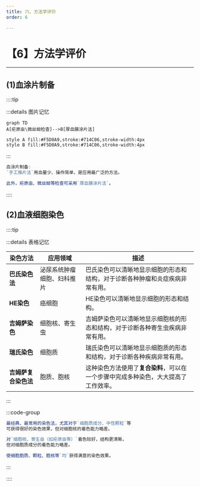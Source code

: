 ```yaml
---
title: 六、方法学评价
order: 6

---
```

# 【6】方法学评价

<kaodian :text="'临床检验基础记忆卡'" />

<beitiL/>

---

## (1)血涂片制备

<son :text="'临床检验基础检验记忆卡'" text1="(1)血涂片制备" :textOption="[['了解','相关专业知识','专业实践能力'],['了解','专业知识','专业实践能力'],['掌握','专业知识','专业实践能力']]" />
::::tip

:::details 图片记忆

```mermaid
graph TD
A[疟原虫\微丝蚴检查]-->B[厚血膜涂片法]

style A fill:#F5D0A9,stroke:#714C06,stroke-width:4px
style B fill:#F5D0A9,stroke:#714C06,stroke-width:4px
```

:::

```js
血涂片制备:
`手工推片法`用血量少、操作简单，是应用最广泛的方法。

此外，疟原虫、微丝蚴等检查可采用`厚血膜涂片法`。
```

::::

## (2)血液细胞染色

<son :text="'临床检验基础检验记忆卡'" text1="(2)血液细胞染色" :textOption="[['了解','相关专业知识','专业实践能力'],['了解','专业知识','专业实践能力'],['掌握','专业知识','专业实践能力']]" />
::::tip

:::details 表格记忆

| 染色方法         | 应用领域       | 描述                                                         |
| ---------------- | -------------- | ------------------------------------------------------------ |
| **巴氏染色法**   | 泌尿系统肿瘤细胞、妇科推片 | 巴氏染色可以清晰地显示细胞的形态和结构，对于诊断各种肿瘤和炎症疾病非常有用。 |
| **HE染色**       | 癌细胞         | HE染色可以清晰地显示细胞的形态和结构。                       |
| **吉姆萨染色**   | 细胞核、寄生虫 | 吉姆萨染色可以清晰地显示细胞核的形态和结构，对于诊断各种寄生虫疾病非常有用。 |
| **瑞氏染色**     | 细胞质         | 瑞氏染色可以清晰地显示细胞质的形态和结构，对于诊断各种疾病非常有用。 |
| **吉姆萨复合染色法** | 胞质、胞核     | 这种染色方法使用了**复合染料**，可以在一个步骤中完成多种染色，大大提高了工作效率。 |

:::

:::code-group

```js [瑞氏染色法]
最经典、最常用的染色法，尤其对于`细胞质成分、中性颗粒`等
可获得很好的染色效果，但对细胞核的着色能力略差。
```

```js [吉姆萨染色法]
对`细胞核、寄生虫（如疟原虫等）`着色较好，结构更清晰，
但对细胞质成分的着色能力略差。
```

```js [瑞氏-吉姆萨复合染色法]
使细胞胞质、颗粒、胞核等`均`获得满意的染色效果。
```

:::

::::
